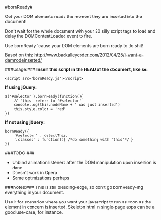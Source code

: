 #bornReady#

Get your DOM elements ready the moment they are inserted into the document! 

Don't wait for the whole document with your 20 silly script tags to load and delay the DOMContentLoaded event to fire.

Use bornReady 'cause your DOM elements are born ready to do shit!

Based on this: http://www.backalleycoder.com/2012/04/25/i-want-a-damnodeinserted/

###Usage:###
**Insert this script in the HEAD of the document, like so:**

	<script src="bornReady.js"></script>

**If using jQuery:**
	
	$('#selector').bornReady(function(){
		// 'this' refers to '#selector'
		console.log(this.nodeName + ' was just inserted')
		this.style.color = 'red'
	})

**If not using jQuery:**
	
	bornReady({
		'#selector' : detectThis,
		'.classes' : function(){ /*do something with 'this'*/ }	
	})
	
###TODO:###
* Unbind animation listeners after the DOM manipulation upon insertion is done.
* Doesn't work in Opera 
* Some optimizations perhaps

###Notes:###
This is still bleeding-edge, so don't go bornReady-ing everything in your document. 

Use it for scenarios where you want your javascript to run as soon as the element in concern is inserted. Skeleton html in single-page apps can be a good use-case, for instance.